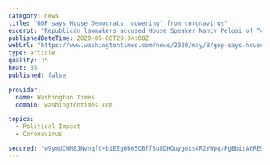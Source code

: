 ```yaml
---
category: news
title: "GOP says House Democrats 'cowering' from coronavirus"
excerpt: "Republican lawmakers accused House Speaker Nancy Pelosi of “cowering” from the coronavirus on Friday and said they’re ready to get back to work, even as President Trump said he is in “no rush” to negotiate with Democrats over another emergency aid package."
publishedDateTime: 2020-05-08T20:34:00Z
webUrl: "https://www.washingtontimes.com/news/2020/may/8/gop-says-house-democrats-cowering-coronavirus/"
type: article
quality: 35
heat: 35
published: false

provider:
  name: Washington Times
  domain: washingtontimes.com

topics:
  - Political Impact
  - Coronavirus

secured: "w9ymUCWM8JNvnqfC+biEEg0h65QBffSu8DHOuygoxs4R2YWpq/FgBbitA6RE9gF/PFZkDNBhE4asmiRNDe2gdT8LT37Q7CIjAgWptOrmqRE1iQhD641Gh9msDk0m2PhWBZLbbXh5vd5nOBmNob/4CXcfMgnTmB0KiFqqOFCePFjLrz0Csd8s5HmSqn/q8lLMpzIDTFF7QvN+iQCu94pcIf4PJ3bRRbpeFlfJ680R+FAq9P1A4cJY8UM4XPss8OrIoDB2uCuSBm9+F4OnT5O3WTIXz4rIU9oq2O/IT0UAeJuJxnqNVgm1SFbpyQBSDDYM3lFhmLb2RQ4H7HXQo3xR07ONgvssnH+wR1iNPouVaGFg5ocB91F7NDctEGNEWpimZlEosF0nFg7CB02RCEZacJJn+YIsC9wvuzgDzebYXOry7/fwpnxO4eDL1nS7VkPw/ouURXzhiASZYWQjhq7NMOhbVW4yMa9kOcURA6F0BBQ=;UbwkhJNOVFcS9m+7TIaubQ=="
---
```


